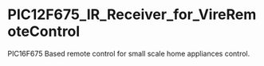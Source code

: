 PIC12F675_IR_Receiver_for_VireRemoteControl
===========================================

PIC16F675 Based remote control for small scale home appliances control.

